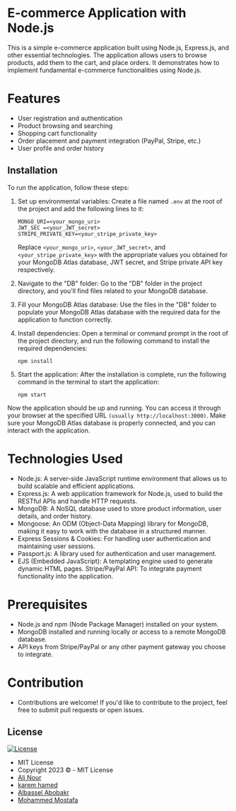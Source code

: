 # E-commerce Application with Node.js
This is a simple e-commerce application built using Node.js, Express.js, and other essential technologies. The application allows users to browse products, add them to the cart, and place orders. It demonstrates how to implement fundamental e-commerce functionalities using Node.js.

# Features
* User registration and authentication
* Product browsing and searching
* Shopping cart functionality
* Order placement and payment integration (PayPal, Stripe, etc.)
* User profile and order history
 ## Installation
To run the application, follow these steps:

1. Set up environmental variables:
   Create a file named `.env` at the root of the project and add the following lines to it:
   ```
   MONGO_URI=<your_mongo_uri>
   JWT_SEC =<your_JWT_secret>
   STRIPE_PRIVATE_KEY=<your_stripe_private_key>
   ```
   Replace `<your_mongo_uri>`, `<your_JWT_secret>`, and `<your_stripe_private_key>` with the appropriate values you obtained for your MongoDB Atlas database, JWT secret, and Stripe private API key respectively.

2. Navigate to the "DB" folder:
   Go to the "DB" folder in the project directory, and you'll find files related to your MongoDB database.

3. Fill your MongoDB Atlas database:
   Use the files in the "DB" folder to populate your MongoDB Atlas database with the required data for the application to function correctly.

4. Install dependencies:
   Open a terminal or command prompt in the root of the project directory, and run the following command to install the required dependencies:
   ```
   npm install
   ```

5. Start the application:
   After the installation is complete, run the following command in the terminal to start the application:
   ```
   npm start
   ```

Now the application should be up and running. You can access it through your browser at the specified URL 
```(usually http://localhost:3000)```. 
Make sure your MongoDB Atlas database is properly connected, and you can interact with the application.
# Technologies Used
* Node.js: A server-side JavaScript runtime environment that allows us to build scalable and efficient applications.
* Express.js: A web application framework for Node.js, used to build the RESTful APIs and handle HTTP requests.
* MongoDB: A NoSQL database used to store product information, user details, and order history.
* Mongoose: An ODM (Object-Data Mapping) library for MongoDB, making it easy to work with the database in a structured manner.
* Express Sessions & Cookies: For handling user authentication and maintaining user sessions.
* Passport.js: A library used for authentication and user management.
* EJS (Embedded JavaScript): A templating engine used to generate dynamic HTML pages.
Stripe/PayPal API: To integrate payment functionality into the application.
# Prerequisites
* Node.js and npm (Node Package Manager) installed on your system.
* MongoDB installed and running locally or access to a remote MongoDB database.
* API keys from Stripe/PayPal or any other payment gateway you choose to integrate.
# Contribution
* Contributions are welcome! If you'd like to contribute to the project, feel free to submit pull requests or open issues.


 ## License

[![License](https://img.shields.io/:License-MIT-blue.svg?style=flat-square)](http://badges.mit-license.org)

- MIT License
- Copyright 2023 ©️ - MIT License
- [Ali Nour](https://github.com/alin00r)
- [karem hamed](https://github.com/karemhamed)
- [Albassel Abobakr](https://github.com/Bassel-11)
- [Mohammed Mostafa](https://github.com/mohammedd20)
